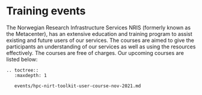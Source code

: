 # Training events

The Norwegian Research Infrastructure Services NRIS (formerly known as the
Metacenter), has an extensive education and training program to assist existing
and future users of our services. The courses are aimed to give the participants
an understanding of our services as well as using the resources effectively.
The courses are free of charges. Our upcoming courses are listed below:

```{eval-rst}
.. toctree::
   :maxdepth: 1

   events/hpc-nirt-toolkit-user-course-nov-2021.md
```

